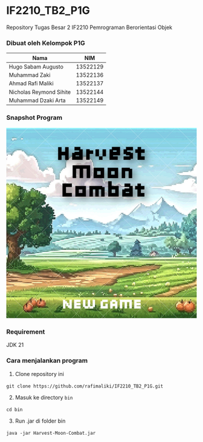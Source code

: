 # IF2210_TB2_P1G

Repository Tugas Besar 2 IF2210 Pemrograman Berorientasi Objek

### Dibuat oleh Kelompok P1G

| Nama                    | NIM      |
| ----------------------- | -------- |
| Hugo Sabam Augusto      | 13522129 |
| Muhammad Zaki           | 13522136 |
| Ahmad Rafi Maliki       | 13522137 |
| Nicholas Reymond Sihite | 13522144 |
| Muhammad Dzaki Arta     | 13522149 |



### Snapshot Program
![foto](/pic/main.png)

### Requirement

JDK 21

### Cara menjalankan program

1. Clone repository ini

``
git clone https://github.com/rafimaliki/IF2210_TB2_P1G.git
``

2. Masuk ke directory `bin`

``
cd bin
``

3. Run .jar di folder bin

``
java -jar Harvest-Moon-Combat.jar
``
